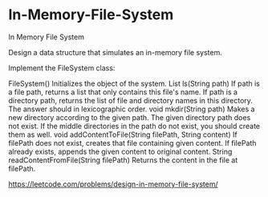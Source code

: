 # In-Memory-File-System
In Memory File System 

Design a data structure that simulates an in-memory file system.

Implement the FileSystem class:

FileSystem() Initializes the object of the system.
List<String> ls(String path)
If path is a file path, returns a list that only contains this file's name.
If path is a directory path, returns the list of file and directory names in this directory.
The answer should in lexicographic order.
void mkdir(String path) Makes a new directory according to the given path. The given directory path does not exist. If the middle directories in the path do not exist, you should create them as well.
void addContentToFile(String filePath, String content)
If filePath does not exist, creates that file containing given content.
If filePath already exists, appends the given content to original content.
String readContentFromFile(String filePath) Returns the content in the file at filePath.

https://leetcode.com/problems/design-in-memory-file-system/
